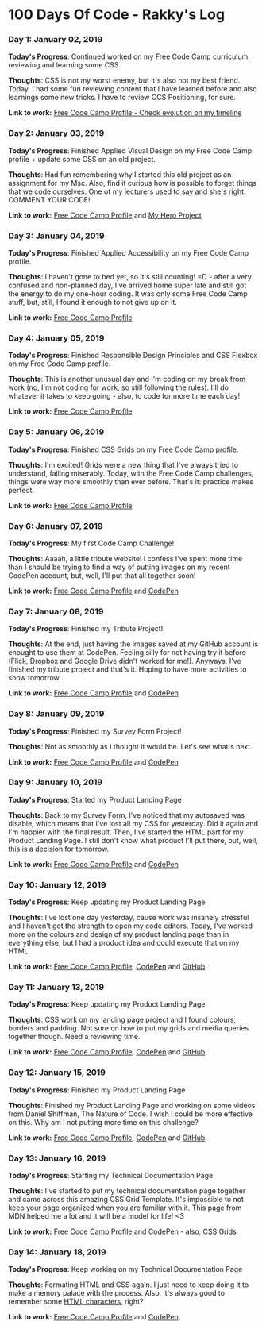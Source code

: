 # 100 Days Of Code - Rakky's Log

### Day 1: January 02, 2019 

**Today's Progress**: Continued worked on my Free Code Camp curriculum, reviewing and learning some CSS. 

**Thoughts**: CSS is not my worst enemy, but it's also not my best friend. Today, I had some fun reviewing content that I have learned before and also learnings some new tricks. I have to review CCS Positioning, for sure.  

**Link to work:** [Free Code Camp Profile - Check evolution on my timeline](https://www.freecodecamp.org/rakky)

### Day 2: January 03, 2019 

**Today's Progress**: Finished Applied Visual Design on my Free Code Camp profile + update some CSS on an old project. 

**Thoughts**: Had fun remembering why I started this old project as an assignment for my Msc. Also, find it curious how is possible to forget things that we code ourselves. One of my lecturers used to say and she's right: COMMENT YOUR CODE! 

**Link to work:** [Free Code Camp Profile](https://www.freecodecamp.org/rakky) and [My Hero Project](https://github.com/rakkycurvelo/hero-project/tree/review1)

### Day 3: January 04, 2019 

**Today's Progress**: Finished Applied Accessibility on my Free Code Camp profile. 

**Thoughts**: I haven't gone to bed yet, so it's still counting! =D - after a very confused and non-planned day, I've arrived home super late and still got the energy to do my one-hour coding. It was only some Free Code Camp stuff, but, still, I found it enough to not give up on it.  

**Link to work:** [Free Code Camp Profile](https://www.freecodecamp.org/rakky)

### Day 4: January 05, 2019 

**Today's Progress**: Finished Responsible Design Principles and CSS Flexbox on my Free Code Camp profile. 

**Thoughts**: This is another unusual day and I'm coding on my break from work (no, I'm not coding for work, so still following the rules). I'll do whatever it takes to keep going - also, to code for more time each day! 

**Link to work:** [Free Code Camp Profile](https://www.freecodecamp.org/rakky)

### Day 5: January 06, 2019 

**Today's Progress**: Finished CSS Grids on my Free Code Camp profile. 

**Thoughts**: I'm excited! Grids were a new thing that I've always tried to understand, failing miserably. Today, with the Free Code Camp challenges, things were way more smoothly than ever before. That's it: practice makes perfect.  

**Link to work:** [Free Code Camp Profile](https://www.freecodecamp.org/rakky)

### Day 6: January 07, 2019 

**Today's Progress**: My first Code Camp Challenge!  

**Thoughts**: Aaaah, a little tribute website! I confess I've spent more time than I should be trying to find a way of putting images on my recent CodePen account, but, well, I'll put that all together soon!  

**Link to work:** [Free Code Camp Profile](https://www.freecodecamp.org/rakky) and [CodePen](https://codepen.io/rakkycurvelo/pen/pqKbvL)

### Day 7: January 08, 2019 

**Today's Progress**: Finished my Tribute Project!   

**Thoughts**: At the end, just having the images saved at my GitHub account is enought to use them at CodePen. Feeling silly for not having try it before (Flick, Dropbox and Google Drive didn't worked for me!). Anyways, I've finished my tribute project and that's it. Hoping to have more activities to show tomorrow.  

**Link to work:** [Free Code Camp Profile](https://www.freecodecamp.org/rakky) and [CodePen](https://codepen.io/rakkycurvelo/pen/pqKbvL)

### Day 8: January 09, 2019 

**Today's Progress**: Finished my Survey Form Project!   

**Thoughts**: Not as smoothly as I thought it would be. Let's see what's next.   

**Link to work:** [Free Code Camp Profile](https://www.freecodecamp.org/rakky) and [CodePen](https://codepen.io/rakkycurvelo/pen/dwjryr)

### Day 9: January 10, 2019 

**Today's Progress**: Started my Product Landing Page 

**Thoughts**: Back to my Survey Form, I've noticed that my autosaved was disable, which means that I've lost all my CSS for yesterday. Did it again and I'm happier with the final result. Then, I've started the HTML part for my Product Landing Page. I still don't know what product I'll put there, but, well, this is a decision for tomorrow. 

**Link to work:** [Free Code Camp Profile](https://www.freecodecamp.org/rakky) and [CodePen](https://codepen.io/rakkycurvelo/pen/zymKPV)

### Day 10: January 12, 2019 

**Today's Progress**: Keep updating my Product Landing Page 

**Thoughts**: I've lost one day yesterday, cause work was insanely stressful and I haven't got the strength to open my code editors. Today, I've worked more on the colours and design of my product landing page than in everything else, but I had a product idea and could execute that on my HTML. 

**Link to work:** [Free Code Camp Profile](https://www.freecodecamp.org/rakky), [CodePen](https://codepen.io/rakkycurvelo/pen/zymKPV) and [GitHub](https://github.com/rakkycurvelo/product-landing-page). 

### Day 11: January 13, 2019 

**Today's Progress**: Keep updating my Product Landing Page 

**Thoughts**: CSS work on my landing page project and I found colours, borders and padding. Not sure on how to put my grids and media queries together though. Need a reviewing time.

**Link to work:** [Free Code Camp Profile](https://www.freecodecamp.org/rakky), [CodePen](https://codepen.io/rakkycurvelo/pen/zymKPV) and [GitHub](https://github.com/rakkycurvelo/product-landing-page). 

### Day 12: January 15, 2019 

**Today's Progress**: Finished my Product Landing Page 

**Thoughts**: Finished my Product Landing Page and working on some videos from Daniel Shiffman, The Nature of Code. I wish I could be more effective on this. Why am I not putting more time on this challenge?  

**Link to work:** [Free Code Camp Profile](https://www.freecodecamp.org/rakky), [CodePen](https://codepen.io/rakkycurvelo/pen/zymKPV) and [GitHub](https://github.com/rakkycurvelo/product-landing-page). 

### Day 13: January 16, 2019 

**Today's Progress**: Starting my Technical Documentation Page

**Thoughts**: I've started to put my technical documentation page together and came across this amazing CSS Grid Template. It's impossible to not keep your page organized when you are familiar with it. This page from MDN helped me a lot and it will be a model for life! <3  

**Link to work:** [Free Code Camp Profile](https://www.freecodecamp.org/rakky) and [CodePen](https://codepen.io/rakkycurvelo/pen/VqNwOr) - also, [CSS Grids](https://t.co/T97G3iCcBk) 

### Day 14: January 18, 2019 

**Today's Progress**: Keep working on my Technical Documentation Page

**Thoughts**: Formating HTML and CSS again. I just need to keep doing it to make a memory palace with the process. Also, it's always good to remember some [HTML characters](http://www.whatsmyip.org/html-characters/), right? 

**Link to work:** [Free Code Camp Profile](https://www.freecodecamp.org/rakky) and [CodePen](https://codepen.io/rakkycurvelo/pen/VqNwOr). 
